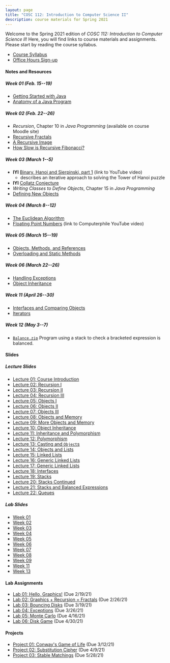 ```yaml
---
layout: page
title: "COSC 112: Introduction to Computer Science II"
description: course materials for Spring 2021
---
```


Welcome to the Spring 2021 edition of *COSC 112: Introduction to Computer Science II*! Here, you will find links to course materials and assignments. Please start by reading the course syllabus.

- [Course Syllabus](./syllabus/)
- [Office Hours Sign-up](https://docs.google.com/document/d/1zElhsgBedfaoenn1uyz5OQZ7cQPK1-pvDuuk3fL1vxs/edit?usp=sharing)

#### Notes and Resources

##### Week 01 (Feb. 15--19)

- [Getting Started with Java](./notes/getting-started-java/)
- [Anatomy of a Java Program](./notes/anatomy-of-java-program/)

##### Week 02 (Feb. 22--26)

- *Recursion*, Chapter 10 in *Java Programming* (available on course Moodle site)
- [Recursive Fractals](/teaching/2021s-cosc-112/notes/recursive-fractals/)
- [A Recursive Image](/teaching/2021s-cosc-112/notes/recursive-image/)
- [How Slow is Recursive Fibonacci?](/teaching/2021s-cosc-112/notes/recursive-fibonacci/)

##### Week 03 (March 1--5)

- **IYI** [Binary, Hanoi and Sierpinski, part 1](https://www.youtube.com/watch?v=2SUvWfNJSsM) (link to YouTube video)
    + describes an iterative approach to solving the Tower of Hanoi puzzle
- **IYI** [Collatz Conjecture](./notes/collatz-conjecture/)
- *Writing Classes to Define Objects*, Chapter 15 in *Java Programming*
- [Defining New Objects](./notes/defining-new-objects/)

##### Week 04 (March 8--12)

- [The Euclidean Algorithm](./notes/euclidean-algorithm/)
- [Floating Point Numbers](https://www.youtube.com/watch?v=PZRI1IfStY0) (link to Computerphile YouTube video)

##### Week 05 (March 15--19)

- [Objects, Methods, and References](./notes/objects-methods-references/)
- [Overloading and Static Methods](./notes/overloading-and-static-methods/)

##### Week 06 (March 22--26)

- [Handling Exceptions](./notes/handling-exceptions/)
- [Object Inheritance](./notes/object-inheritance/)

##### Week 11 (April 26--30)

- [Interfaces and Comparing Objects](./notes/interfaces/)
- [Iterators](./notes/iterators/)

##### Week 12 (May 3--7) 

- [`Balance.zip`](/assets/java/2021s-cosc-112/Balance.zip) Program using a stack to check a bracketed expression is balanced.

#### Slides

##### Lecture Slides

- [Lecture 01: Course Introduction](./slides/lec01-introduction/)
- [Lecture 02: Recursion I](./slides/lec02-recursion-1/)
- [Lecture 03: Recursion II](./slides/lec03-recursion-2/)
- [Lecture 04: Recursion III](./slides/lec04-recursion-3/)
- [Lecture 05: Objects I](./slides/lec05-objects-1/)
- [Lecture 06: Objects II](./slides/lec06-objects-2/)
- [Lecture 07: Objects III](./slides/lec07-objects-3/)
- [Lecture 08: Objects and Memory](./slides/lec08-objects-and-memory/)
- [Lecture 09: More Objects and Memory](./slides/lec09-more-objects-and-memory/)
- [Lecture 10: Object Inheritance](./slides/lec10-object-inheritance/)
- [Lecture 11: Inheritance and Polymorphism](./slides/lec11-inheritance-and-polymorphism/)
- [Lecture 12: Polymorphism](./slides/lec12-polymorphism/)
- [Lecture 13: Casting and `Object`s](./slides/lec13-casting-and-objects/)
- [Lecture 14: Objects and Lists](./slides/lec14-objects-and-lists/)
- [Lecture 15: Linked Lists](./slides/lec15-linked-lists/)
- [Lecture 16: Generic Linked Lists](./slides/lec16-generic-lists/)
- [Lecture 17: Generic Linked Lists](./slides/lec17-generic-lists/)
- [Lecture 18: Interfaces](./slides/lec18-interfaces/)
- [Lecture 19: Stacks](./slides/lec19-stacks/)
- [Lecture 20: Stacks Continued](./slides/lec20-stacks-continued/)
- [Lecture 21: Stacks and Balanced Expressions](./slides/lec21-sm-and-stacks/)
- [Lecture 22: Queues](./slides/lec22-queues/)

##### Lab Slides

- [Week 01](./slides/lab01)
- [Week 02](./slides/lab02)
- [Week 03](./slides/project01/)
- [Week 04](./slides/lab-week04/)
- [Week 05](./slides/lab-week05/)
- [Week 06](./slides/lab-week06/)
- [Week 07](./slides/lab-week07/)
- [Week 08](./slides/lab-week08/)
- [Week 09](./slides/lab-week09/)
- [Week 11](./slides/lab-week11/)
- [Week 13](./slides/lab-week13/)

#### Lab Assignments

- [Lab 01: Hello, Graphics!](./labs/01-hello-graphics/) (Due 2/19/21)
- [Lab 02: Graphics + Recursion = Fractals](./labs/02-recursive-graphics/) (Due 2/26/21)
- [Lab 03: Bouncing Disks](./labs/03-bouncing-disks/) (Due 3/19/21)
- [Lab 04: Exceptions](./labs/04-exceptions/) (Due 3/26/21)
- [Lab 05: Monte Carlo](./labs/05-monte-carlo/) (Due 4/16/21)
- [Lab 06: Disk Game](./labs/06-disk-game/) (Due 4/30/21)
<!-- - Lab 07 (Due 4/30/21) -->
<!-- - Lab 08 (Due 5/7/21) -->

#### Projects

- [Project 01: Conway's Game of Life](./projects/01-game-of-life/) (Due 3/12/21)
- [Project 02: Substitution Cipher](./projects/02-substitution-cipher/) (Due 4/9/21)
- [Project 03: Stable Matchings](./projects/03-stable-matchings/) (Due 5/28/21)
